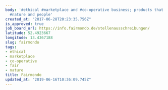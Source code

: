 ```yaml
---
body: '#ethical #marketplace and #co-operative business; products that are #fair to
  #nature and people'
created_at: "2017-06-28T20:23:35.756Z"
is_approved: true
job_board_url: https://info.fairmondo.de/stellenausschreibungen/
latitude: 52.4923667
longitude: 13.4367188
slug: fairmondo
tags:
- ethical
- marketplace
- co-operative
- fair
- nature
title: Fairmondo
updated_at: "2019-06-16T10:36:09.745Z"
---
```

